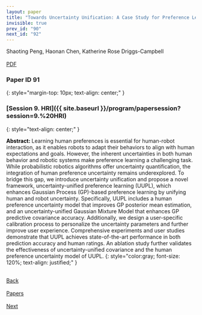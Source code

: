 ```yaml
---
layout: paper
title: "Towards Uncertainty Unification: A Case Study for Preference Learning"
invisible: true
prev_id: "90"
next_id: "92"
---
```

<div class="paper-authors">
  <div class="paper-author-box">
    <div class="paper-author-name">Shaoting Peng, Haonan Chen, Katherine Rose Driggs-Campbell</div>
    <div class="paper-author-uni"></div>
  </div>
</div>

<div class="paper-pdf-modern">
  <div class="paper-menu-icon">
    <a href="https://www.roboticsproceedings.org/rss21/p091.pdf" title="Download PDF" target="_blank">
      <i class="fa fa-file-pdf-o"></i><br>
      <span class="paper-menu-label">PDF</span>
    </a>
  </div>
</div>

### Paper ID 91
{: style="margin-top: 10px; text-align: center;" }

### [Session 9. HRI]({{ site.baseurl }}/program/papersession?session=9.%20HRI)
{: style="text-align: center;" }

<b style="color: black;">Abstract: </b>Learning human preferences is essential for human-robot interaction, as it enables robots to adapt their behaviors to align with human expectations and goals. However, the inherent uncertainties in both human behavior and robotic systems make preference learning a challenging task. While probabilistic robotics algorithms offer uncertainty quantification, the integration of human preference uncertainty remains underexplored. To bridge this gap, we introduce uncertainty unification and propose a novel framework, uncertainty-unified preference learning (UUPL), which enhances Gaussian Process (GP)-based preference learning by unifying human and robot uncertainty. Specifically, UUPL includes a human preference uncertainty model that improves GP posterior mean estimation, and an uncertainty-unified Gaussian Mixture Model that enhances GP predictive covariance accuracy. Additionally, we design a user-specific calibration process to personalize the uncertainty parameters and further improve user experience. Comprehensive experiments and user studies demonstrate that UUPL achieves state-of-the-art performance in both prediction accuracy and human ratings. An ablation study further validates the effectiveness of uncertainty-unified covariance and the human preference uncertainty model of UUPL.
{: style="color:gray; font-size: 120%; text-align: justified;" }

<div class="paper-menu">
  <div class="paper-menu-inner">
    <a href="{{ site.baseurl }}/program/papers/90/" title="Previous Paper">
            <div class="paper-menu-icon">
                <i class="fa fa-chevron-left"></i><br>
                <span class="paper-menu-label">Back</span>
            </div>
        </a>
    <a href="{{ site.baseurl }}/program/papers" title="All Papers">
      <div class="paper-menu-icon">
        <i class="fa fa-list"></i><br>
        <span class="paper-menu-label">Papers</span>
      </div>
    </a>
    <a href="{{ site.baseurl }}/program/papers/92/" title="Next Paper">
            <div class="paper-menu-icon">
                <i class="fa fa-chevron-right"></i><br>
                <span class="paper-menu-label">Next</span>
            </div>
        </a>
  </div>
</div>
